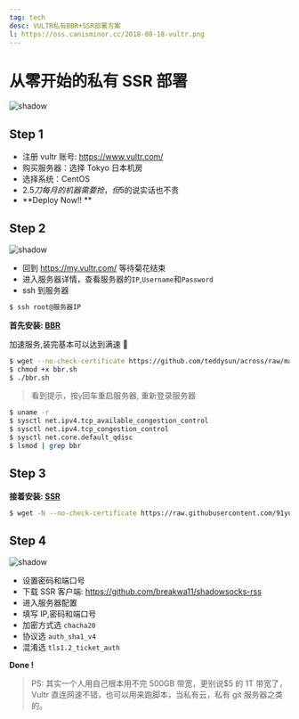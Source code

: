 ```yaml
---
tag: tech
desc: VULTR私有BBR+SSR部署方案
l: https://oss.canisminor.cc/2018-08-18-vultr.png
---
```


# 从零开始的私有 SSR 部署

![shadow](https://oss.canisminor.cc/2017-09-27-044239.jpg)

## Step 1

- 注册 vultr 账号: <https://www.vultr.com/>
- 购买服务器：选择 Tokyo 日本机房
- 选择系统：CentOS
- $2.5 刀每月的机器需要抢，但 5$的说实话也不贵
- **Deploy Now!! **

## Step 2

![shadow](https://oss.canisminor.cc/2017-09-27-045647.jpg)

- 回到 <https://my.vultr.com/> 等待菊花结束
- 进入服务器详情，查看服务器的`IP`,`Username`和`Password`
- ssh 到服务器

```bash
$ ssh root@服务器IP
```

**首先安装: [BBR](https://www.91yun.org/archives/5174)**

加速服务,装完基本可以达到满速 🤤

```bash
$ wget --no-check-certificate https://github.com/teddysun/across/raw/master/bbr.sh
$ chmod +x bbr.sh
$ ./bbr.sh
```

> 看到提示，按`y`回车重启服务器, 重新登录服务器

```bash
$ uname -r
$ sysctl net.ipv4.tcp_available_congestion_control
$ sysctl net.ipv4.tcp_congestion_control
$ sysctl net.core.default_qdisc
$ lsmod | grep bbr
```

## Step 3

**接着安装: [SSR](https://www.91yun.org/archives/2079)**

```bash
$ wget -N --no-check-certificate https://raw.githubusercontent.com/91yun/shadowsocks_install/master/shadowsocksR.sh && bash shadowsocksR.sh
```

## Step 4

![shadow](https://oss.canisminor.cc/2017-09-27-050058.jpg)

- 设置密码和端口号
- 下载 SSR 客户端: <https://github.com/breakwa11/shadowsocks-rss>
- 进入服务器配置
- 填写 IP,密码和端口号
- 加密方式选 `chacha20`
- 协议选 `auth_sha1_v4`
- 混淆选 `tls1.2_ticket_auth`

**Done !**

> PS: 其实一个人用自己根本用不完 500GB 带宽，更别说$5 的 1T 带宽了，Vultr 直连网速不错，也可以用来跑脚本，当私有云，私有 git 服务器之类的。
